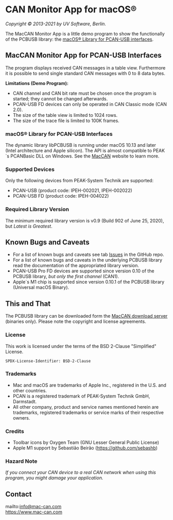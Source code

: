 # CAN Monitor App for macOS®

_Copyright © 2013-2021 by UV Software, Berlin._

The MacCAN Monitor App is a little demo program to show the functionally of the PCBUSB library:
the [macOS® Library for PCAN-USB interfaces](https://www.mac-can.com/).

## MacCAN Monitor App for PCAN-USB Interfaces

The program displays received CAN messages in a table view.
Furthermore it is possible to send single standard CAN messages with 0 to 8 data bytes.

**Limitations (Demo Program):**

- CAN channel and CAN bit rate must be chosen once the program is started; they cannot be changed afterwards.
- PCAN-USB FD devices can only be operated in CAN Classic mode (CAN 2.0).
- The size of the table view is limited to 1024 rows.
- The size of the trace file is limited to 100K frames.


### macOS® Library for PCAN-USB Interfaces

The dynamic library libPCBUSB is running under macOS 10.13 and later (Intel architecture and Apple silicon).
The API is almost compatible to PEAK´s PCANBasic DLL on Windows.
See the [MacCAN](https://www.mac-can.com/) website to learn more.

### Supported Devices

Only the following devices from PEAK-System Technik are supported:
- PCAN-USB (product code: IPEH-002021, IPEH-002022)
- PCAN-USB FD (product code: IPEH-004022)

### Required Library Version

The minimum required library version is v0.9 (Build 902 of June 25, 2020), but _Latest is Greatest_.

## Known Bugs and Caveats

- For a list of known bugs and caveats see tab [Issues](https://github.com/mac-can/PCBUSB-Monitor/issues) in the GitHub repo.
- For a list of known bugs and caveats in the underlying PCBUSB library read the documentation of the appropriated library version.
- PCAN-USB Pro FD devices are supported since version 0.10 of the PCBUSB library, _but only the first channel_ (CAN1).
- Apple´s M1 chip is supported since version 0.10.1 of the PCBUSB library (Universal macOS Binary).

## This and That

The PCBUSB library can be downloaded form the [MacCAN download server](https://www.uv-software.de/dokuwiki/doku.php?id=uvs:programs:pcbusb_library) (binaries only).
Please note the copyright and license agreements.

### License

This work is licensed under the terms of the BSD 2-Clause "Simplified" License.

`SPDX-License-Identifier: BSD-2-Clause`

### Trademarks

- Mac and macOS are trademarks of Apple Inc., registered in the U.S. and other countries.
- PCAN is a registered trademark of PEAK-System Technik GmbH, Darmstadt.
- All other company, product and service names mentioned herein are trademarks, registered trademarks or service marks of their respective owners.

### Credits

- Toolbar icons by Oxygen Team (GNU Lesser General Public License)
- Apple M1 support by Sebastião Beirão (https://github.com/sebashb)

### Hazard Note

_If you connect your CAN device to a real CAN network when using this program, you might damage your application._

## Contact
mailto:info@mac-can.com \
https://www.mac-can.com
